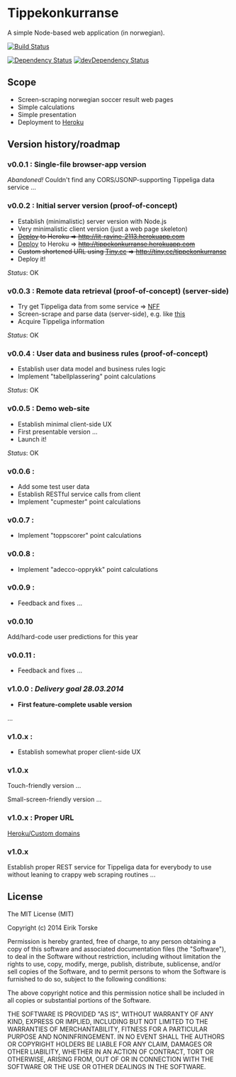 # Tippekonkurranse

A simple Node-based web application (in norwegian).

[![Build Status](https://travis-ci.org/eirikt/tippekonkurranse.png?branch=master)](https://travis-ci.org/eirikt/tippekonkurranse)

[![Dependency Status](https://david-dm.org/eirikt/tippekonkurranse.png)](https://david-dm.org/eirikt/tippekonkurranse)
[![devDependency Status](https://david-dm.org/eirikt/tippekonkurranse/dev-status.png)](https://david-dm.org/eirikt/tippekonkurranse#info=devDependencies)


## Scope
* Screen-scraping norwegian soccer result web pages
* Simple calculations
* Simple presentation
* Deployment to [Heroku][30]


## Version history/roadmap

### v0.0.1 : Single-file browser-app version
_Abandoned!_ Couldn't find any CORS/JSONP-supporting Tippeliga data service ...

### v0.0.2 : Initial server version (proof-of-concept)
* Establish (minimalistic) server version with Node.js
* Very minimalistic client version (just a web page skeleton)
* ~~[Deploy][31] to Heroku => http://lit-ravine-2113.herokuapp.com~~
* [Deploy][31] to Heroku => ~~http://tippekonkurranse.herokuapp.com~~
* ~~Custom shortened URL using [Tiny.cc][40] => http://tiny.cc/tippekonkurranse~~
* Deploy it!

_Status_: OK

### v0.0.3 : Remote data retrieval (proof-of-concept) (server-side)
* Try get Tippeliga data from some service => [NFF][10]
* Screen-scrape and parse data (server-side), e.g. like [this][20]
* Acquire Tippeliga information

_Status_: OK

### v0.0.4 : User data and business rules (proof-of-concept)
* Establish user data model and business rules logic
* Implement "tabellplassering" point calculations

_Status_: OK

### v0.0.5 : Demo web-site
* Establish minimal client-side UX
* First presentable version ...
* Launch it!

_Status_: OK

### v0.0.6 :
* Add some test user data
* Establish RESTful service calls from client
* Implement "cupmester" point calculations

### v0.0.7 :
* Implement "toppscorer" point calculations

### v0.0.8 :
* Implement "adecco-opprykk" point calculations

### v0.0.9 :
* Feedback and fixes ...

### v0.0.10
Add/hard-code user predictions for this year

### v0.0.11 :
* Feedback and fixes ...

### v1.0.0 : _Delivery goal 28.03.2014_
* __First feature-complete usable version__

...

### v1.0.x :
* Establish somewhat proper client-side UX

### v1.0.x
Touch-friendly version ...

Small-screen-friendly version ...

### v1.0.x : Proper URL
[Heroku/Custom domains][31]

### v1.0.x
Establish proper REST service for Tippeliga data for everybody to use without leaning to crappy web scraping routines ...


## License
The MIT License (MIT)

Copyright (c) 2014 Eirik Torske

Permission is hereby granted, free of charge, to any person obtaining a copy
of this software and associated documentation files (the "Software"), to deal
in the Software without restriction, including without limitation the rights
to use, copy, modify, merge, publish, distribute, sublicense, and/or sell
copies of the Software, and to permit persons to whom the Software is
furnished to do so, subject to the following conditions:

The above copyright notice and this permission notice shall be included in all
copies or substantial portions of the Software.

THE SOFTWARE IS PROVIDED "AS IS", WITHOUT WARRANTY OF ANY KIND, EXPRESS OR
IMPLIED, INCLUDING BUT NOT LIMITED TO THE WARRANTIES OF MERCHANTABILITY,
FITNESS FOR A PARTICULAR PURPOSE AND NONINFRINGEMENT. IN NO EVENT SHALL THE
AUTHORS OR COPYRIGHT HOLDERS BE LIABLE FOR ANY CLAIM, DAMAGES OR OTHER
LIABILITY, WHETHER IN AN ACTION OF CONTRACT, TORT OR OTHERWISE, ARISING FROM,
OUT OF OR IN CONNECTION WITH THE SOFTWARE OR THE USE OR OTHER DEALINGS IN THE
SOFTWARE.


[1]:  http://tiny.cc/tippekonkurranse
[2]:  http://lit-ravine-2113.herokuapp.com
[10]: http://www.fotball.no/Landslag_og_toppfotball/Toppfotball/tippeligaen
[20]: https://www.digitalocean.com/community/articles/how-to-use-node-js-request-and-cheerio-to-set-up-simple-web-scraping
[30]: https://www.heroku.com
[31]: https://devcenter.heroku.com/articles/getting-started-with-nodejs
[32]: https://devcenter.heroku.com/articles/custom-domains
[40]: http://tiny.cc
